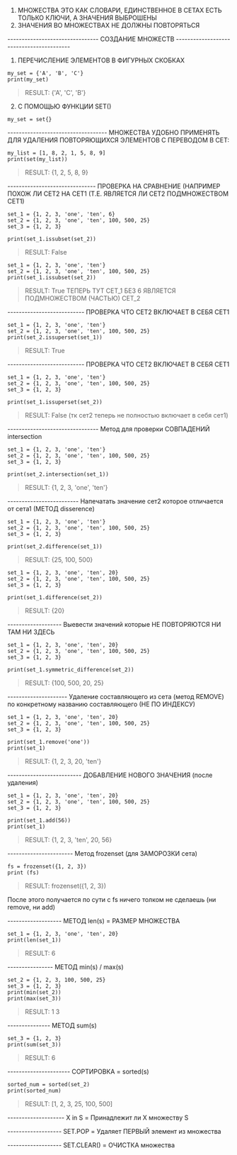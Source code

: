 1) МНОЖЕСТВА ЭТО КАК СЛОВАРИ, ЕДИНСТВЕННОЕ В СЕТАХ ЕСТЬ ТОЛЬКО КЛЮЧИ, А ЗНАЧЕНИЯ ВЫБРОШЕНЫ
2) ЗНАЧЕНИЯ ВО МНОЖЕСТВАХ НЕ ДОЛЖНЫ ПОВТОРЯТЬСЯ 

-------------------------------- СОЗДАНИЕ МНОЖЕСТВ -----------------------------------------
1) ПЕРЕЧИСЛЕНИЕ ЭЛЕМЕНТОВ В ФИГУРНЫХ СКОБКАХ 

```
my_set = {'A', 'B', 'C'}
print(my_set)
```
> RESULT: {'A', 'C', 'B'}

2) С ПОМОЩЬЮ ФУНКЦИИ SET()

```
my_set = set{}
```

----------------------------------- МНОЖЕСТВА УДОБНО ПРИМЕНЯТЬ ДЛЯ УДАЛЕНИЯ ПОВТОРЯЮЩИХСЯ ЭЛЕМЕНТОВ С ПЕРЕВОДОМ В СЕТ: 

```
my_list = [1, 8, 2, 1, 5, 8, 9]
print(set(my_list))
```
> RESULT: {1, 2, 5, 8, 9}

------------------------------- ПРОВЕРКА НА СРАВНЕНИЕ (НАПРИМЕР ПОХОЖ ЛИ СЕТ2 НА СЕТ1 (Т.Е. ЯВЛЯЕТСЯ ЛИ СЕТ2 ПОДМНОЖЕСТВОМ СЕТ1)

```
set_1 = {1, 2, 3, 'one', 'ten', 6}
set_2 = {1, 2, 3, 'one', 'ten', 100, 500, 25}
set_3 = {1, 2, 3}

print(set_1.issubset(set_2))
```

> RESULT: False

```
set_1 = {1, 2, 3, 'one', 'ten'}
set_2 = {1, 2, 3, 'one', 'ten', 100, 500, 25}
print(set_1.issubset(set_2))
```
> RESULT: True
> ТЕПЕРЬ ТУТ СЕТ_1 БЕЗ 6 ЯВЛЯЕТСЯ ПОДМНОЖЕСТВОМ (ЧАСТЬЮ) СЕТ_2

--------------------------- ПРОВЕРКА ЧТО СЕТ2 ВКЛЮЧАЕТ В СЕБЯ СЕТ1

```
set_1 = {1, 2, 3, 'one', 'ten'}
set_2 = {1, 2, 3, 'one', 'ten', 100, 500, 25}
print(set_2.issuperset(set_1))
```

> RESULT: True

--------------------------- ПРОВЕРКА ЧТО СЕТ2 ВКЛЮЧАЕТ В СЕБЯ СЕТ1

```
set_1 = {1, 2, 3, 'one', 'ten'}
set_2 = {1, 2, 3, 'one', 'ten', 100, 500, 25}
set_3 = {1, 2, 3}

print(set_1.issuperset(set_2))
```

> RESULT: False (тк сет2 теперь не полностью включает в себя сет1)

-------------------------------- Метод для проверки СОВПАДЕНИЙ intersection

```
set_1 = {1, 2, 3, 'one', 'ten'}
set_2 = {1, 2, 3, 'one', 'ten', 100, 500, 25}
set_3 = {1, 2, 3}

print(set_2.intersection(set_1))
```

> RESULT: {1, 2, 3, 'one', 'ten'}

------------------------- Напечатать значение сет2 которое отличается от сета1 (МЕТОД disserence)

```
set_1 = {1, 2, 3, 'one', 'ten'}
set_2 = {1, 2, 3, 'one', 'ten', 100, 500, 25}
set_3 = {1, 2, 3}

print(set_2.difference(set_1))
```

> RESULT: {25, 100, 500}

```
set_1 = {1, 2, 3, 'one', 'ten', 20}
set_2 = {1, 2, 3, 'one', 'ten', 100, 500, 25}
set_3 = {1, 2, 3}

print(set_1.difference(set_2))
```
> RESULT: {20}

------------------- Выевести значений которые НЕ ПОВТОРЯЮТСЯ НИ ТАМ НИ ЗДЕСЬ

```
set_1 = {1, 2, 3, 'one', 'ten', 20}
set_2 = {1, 2, 3, 'one', 'ten', 100, 500, 25}
set_3 = {1, 2, 3}

print(set_1.symmetric_difference(set_2))
```
> RESULT: {100, 500, 20, 25}

--------------------- Удаление составляющего из сета (метод REMOVE) по конкретному названию составляющего (НЕ ПО ИНДЕКСУ)

```
set_1 = {1, 2, 3, 'one', 'ten', 20}
set_2 = {1, 2, 3, 'one', 'ten', 100, 500, 25}
set_3 = {1, 2, 3}

print(set_1.remove('one'))
print(set_1)
```
> RESULT: {1, 2, 3, 20, 'ten'}

-------------------------- ДОБАВЛЕНИЕ НОВОГО ЗНАЧЕНИЯ (после удаления)

```
set_1 = {1, 2, 3, 'one', 'ten', 20}
set_2 = {1, 2, 3, 'one', 'ten', 100, 500, 25}
set_3 = {1, 2, 3}

print(set_1.add(56))
print(set_1)
```

> RESULT: {1, 2, 3, 'ten', 20, 56}

----------------------- Метод frozenset (для ЗАМОРОЗКИ сета)

```
fs = frozenset({1, 2, 3})
print (fs)
```

> RESULT: frozenset({1, 2, 3})

После этого получается по сути с fs ничего толком не сделаешь (ни remove, ни add)

------------------- МЕТОД len(s) = РАЗМЕР МНОЖЕСТВА

```
set_1 = {1, 2, 3, 'one', 'ten', 20}
print(len(set_1))
```
> RESULT: 6

---------------- МЕТОД min(s) / max(s)
```
set_2 = {1, 2, 3, 100, 500, 25}
set_3 = {1, 2, 3}
print(min(set_2))
print(max(set_3))
```
> RESULT: 1    3

--------------- МЕТОД sum(s)
```
set_3 = {1, 2, 3}
print(sum(set_3))
```
> RESULT: 6

---------------------- СОРТИРОВКА = sorted(s)
```
sorted_num = sorted(set_2)
print(sorted_num)
```
> RESULT: [1, 2, 3, 25, 100, 500]

-------------------- X in S = Принадлежит ли X множеству S

------------------- SET.POP = Удаляет ПЕРВЫЙ элемент из множества

------------------- SET.CLEAR() = ОЧИСТКА множества

